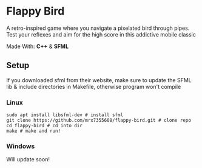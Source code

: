 # Flappy Bird
A retro-inspired game where you navigate a pixelated bird through pipes. Test your reflexes and aim for the high score in this addictive mobile classic

Made With: **C++** & **SFML**

## Setup
If you downloaded sfml from their website, make sure to update the SFML lib & include directories in Makefile, otherwise program won't compile

### Linux
```
sudo apt install libsfml-dev # install sfml
git clone https://github.com/mrx7355608/flappy-bird.git # clone repo
cd flappy-bird # cd into dir
make # make and run!
```

### Windows
Will update soon!
